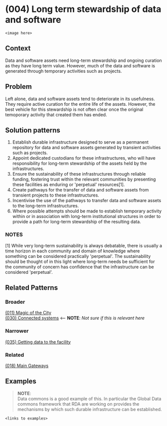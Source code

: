 # (004) Long term stewardship of data and software

`<image here>`

## Context

Data and software assets need long-term stewardship and ongoing curation as they have long term value.  However, much of the data and software is generated through temporary activities such as projects.

## Problem

Left alone, data and software assets tend to deteriorate in its usefulness.  They require active curation for the entire life of the assets.  However, the best vehicle for this stewardship is not often clear once the original temoporary activity that created them has ended.

## Solution patterns

1. Establish durable infrastructure designed to serve as a permanent repository for data and software assets generated by 
   transient activities such as projects.
1. Appoint dedicated custodians for these infrastructures, who will have responsibility for long-term stewardship of the assets 
   held by the infrastructures.
1. Ensure the sustainability of these infrastructures through reliable funding, fostering trust within the relevant communities by 
   presenting these facilities as enduring or 'perpetual' resources[1].
1. Create pathways for the transfer of data and software assets from transient projects to these infrastructures.
1. Incentivise the use of the pathways to transfer data and software assets to the long-term infrastructures.
1. Where possible attempts should be made to establish temporary activity within or in association with long-term institutional 
   structures in order to provide a path for long-term stewardship of the resulting data.

### NOTES

[1]  While very long-term sustainability is always debatable, there is usually a time horizon in each community and domain of 
     knowledge where something can be considered practically 'perpetual'.  The sustainability should be thought of in this light
	 where long-term needs be sufficient for the community of concern has confidence that the infrastructure can be considered
	 'perpetual'.

## Related Patterns
### Broader
[(011) Magic of the City](../(011)%20Magic%20of%20the%20city/README.md)  
[(030) Connected systems](../(030)%20Connected%20Systems/README.md)  <-- **NOTE**: _Not sure if this is relevant here_


### Narrower
[(035) Getting data to the facility](../(035)%20Getting%20data%20to%20the%20facility/README.md)

### Related
[(018) Main Gateways](../(018)_Main_gateways/(018)_Main_gateways.md)

## Examples

> **NOTE**:  
> Data commons is a good example of this.  In particular the Global Data commons framework that RDA are working on
> provides the mechanisms by which such durable infrastructure can be established.

`<links to examples>`
